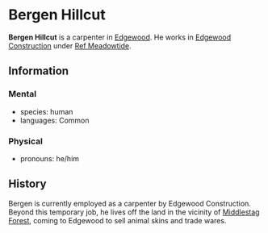 # Bergen Hillcut

**Bergen Hillcut** is a carpenter in [Edgewood](../../../ch-2-people-of-mote/societies/esterfell-accord/edgewood/edgewood.md). He works in [Edgewood Construction](../edgewood-construction.md) under [Ref Meadowtide](ref-meadowtide.md).

## Information

### Mental

- species: human
- languages: Common

### Physical

- pronouns: he/him

## History

Bergen is currently employed as a carpenter by Edgewood Construction. Beyond this temporary job, he lives off the land in the vicinity of [Middlestag Forest](../../../ch-4-esterfell-gazetteer/lenya/middlestag-forest.md), coming to Edgewood to sell animal skins and trade wares.
